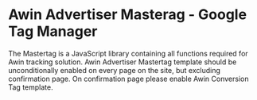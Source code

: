 # Awin Advertiser Masterag - Google Tag Manager

The Mastertag is a JavaScript library containing all functions required for Awin tracking solution. Awin Advertiser Mastertag template should be unconditionally enabled on every page on the site, but excluding confirmation page. On confirmation page please enable Awin Conversion Tag template.
